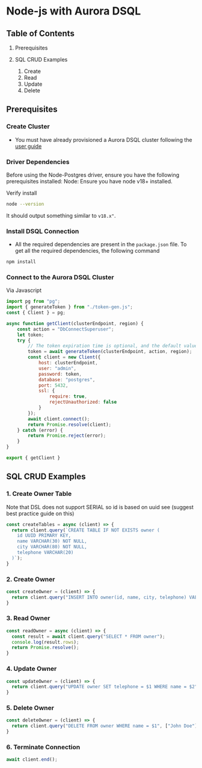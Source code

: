 # Node-js with Aurora DSQL

## Table of Contents

1. Prerequisites

2. SQL CRUD Examples
   1. Create
   2. Read
   3. Update
   4. Delete

## Prerequisites

### Create Cluster

* You must have already provisioned a Aurora DSQL cluster following the [user guide](TBD)

### Driver Dependencies

Before using the Node-Postgres driver, ensure you have the following prerequisites installed:
Node: Ensure you have node v18+ installed.

Verify install

```bash
node --version
```

It should output something similar to `v18.x"`.

### Install DSQL Connection

- All the required dependencies are present in the `package.json` file. To get all the required dependencies, the following command

```bash
npm install
```

### Connect to the Aurora DSQL Cluster

Via Javascript

```javascript
import pg from "pg";
import { generateToken } from "./token-gen.js";
const { Client } = pg;

async function getClient(clusterEndpoint, region) {
    const action = "DbConnectSuperuser";
    let token;
    try {
        // The token expiration time is optional, and the default value 900 seconds
        token = await generateToken(clusterEndpoint, action, region);
        const client = new Client({
            host: clusterEndpoint,
            user: "admin",
            password: token,
            database: "postgres",
            port: 5432,
            ssl: {
                require: true,
                rejectUnauthorized: false
            }
        });
        await client.connect();
        return Promise.resolve(client);
    } catch (error) {
        return Promise.reject(error);
    }
}

export { getClient }
```

## SQL CRUD Examples

### 1. Create Owner Table

Note that DSL does not support SERIAL so id is based on uuid see (suggest best practice guide on this)

```javascript
const createTables = async (client) => {
  return client.query(`CREATE TABLE IF NOT EXISTS owner (
    id UUID PRIMARY KEY,
    name VARCHAR(30) NOT NULL,
    city VARCHAR(80) NOT NULL,
    telephone VARCHAR(20)
  )`);
}
```

### 2. Create Owner

```javascript
const createOwner = (client) => {
  return client.query("INSERT INTO owner(id, name, city, telephone) VALUES($1, $2, $3, $4)", [uuidv4(), "John Doe", "Las Vegas", "555-555-5555"]);
}
```

### 3. Read Owner

```javascript
const readOwner = async (client) => {
  const result = await client.query("SELECT * FROM owner");
  console.log(result.rows);
  return Promise.resolve();
}
```

### 4. Update Owner

```javascript
const updateOwner = (client) => {
  return client.query("UPDATE owner SET telephone = $1 WHERE name = $2", ["888-888-8888", "John Doe"]);
}
```

### 5. Delete Owner

```javascript
const deleteOwner = (client) => {
  return client.query("DELETE FROM owner WHERE name = $1", ["John Doe"]);
}
```

### 6. Terminate Connection

```javascript
await client.end();
```

